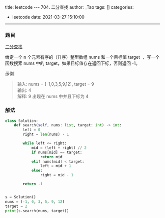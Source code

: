 title: leetcode --- 704. 二分查找
author: _Tao
tags: []
categories:
  - leetcode
date: 2021-03-27 15:10:00
---
### 题目

[二分查找](https://leetcode-cn.com/problems/binary-search)

给定一个 n 个元素有序的（升序）整型数组 nums 和一个目标值 target  ，写一个函数搜索 nums 中的 target，如果目标值存在返回下标，否则返回 -1。


示例
> 输入: nums = [-1,0,3,5,9,12], target = 9 <br/>
输出: 4 <br/>
解释: 9 出现在 nums 中并且下标为 4 <br/>

### 解法
```python
class Solution:
    def search(self, nums: list, target: int) -> int:
        left = 0
        right = len(nums) - 1

        while left <= right:
            mid = (left + right) // 2
            if nums[mid] == target:
                return mid
            elif nums[mid] < target:
                left = mid + 1
            else:
                right = mid - 1

        return -1


s = Solution()
nums = [-1, 0, 3, 5, 9, 12]
target = 2
print(s.search(nums, target))

```
